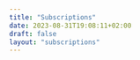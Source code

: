 ```yaml
---
title: "Subscriptions"
date: 2023-08-31T19:08:11+02:00
draft: false
layout: "subscriptions"
---
```

